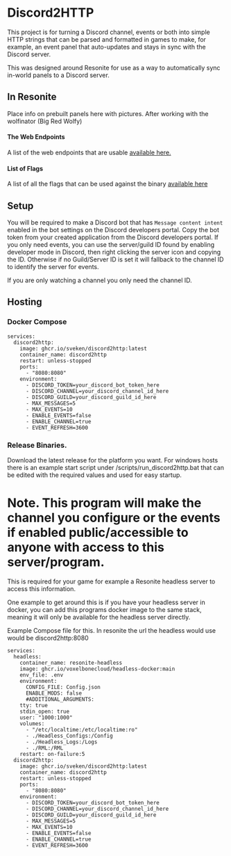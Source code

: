 # Discord2HTTP
This project is for turning a Discord channel, events or both into simple HTTP strings that can be parsed and formatted in games to make, for example, an event panel that auto-updates and stays in sync with the Discord server. 

This was designed around Resonite for use as a way to automatically sync in-world panels to a Discord server.

## In Resonite
Place info on prebuilt panels here with pictures. After working with the wolfinator (Big Red Wolfy)


#### The Web Endpoints
A list of the web endpoints that are usable [available here.](docs/endpoints.md)
#### List of Flags
A list of all the flags that can be used against the binary [available here](docs/flags.md)
## Setup
You will be required to make a Discord bot that has `Message content intent` enabled in the bot settings on the Discord developers portal. 
Copy the bot token from your created application from the Discord developers portal.
If you only need events, you can use the server/guild ID found by enabling developer mode in Discord, then right clicking the server icon and copying the ID. 
Otherwise if no Guild/Server ID is set it will fallback to the channel ID to identify the server for events.

If you are only watching a channel you only need the channel ID. 

## Hosting

### Docker Compose

```
services:
  discord2http:
    image: ghcr.io/sveken/discord2http:latest
    container_name: discord2http
    restart: unless-stopped
    ports:
      - "8080:8080"
    environment:
      - DISCORD_TOKEN=your_discord_bot_token_here
      - DISCORD_CHANNEL=your_discord_channel_id_here
      - DISCORD_GUILD=your_discord_guild_id_here
      - MAX_MESSAGES=5
      - MAX_EVENTS=10
      - ENABLE_EVENTS=false
      - ENABLE_CHANNEL=true
      - EVENT_REFRESH=3600
```

### Release Binaries.
Download the latest release for the platform you want. For windows hosts there is an example start script under /scripts/run_discord2http.bat that can be edited with the required values and used for easy startup.


# Note. This program will make the channel you configure or the events if enabled public/accessible to anyone with access to this server/program.
This is required for your game for example a Resonite headless server to access this information. 

One example to get around this is if you have your headless server in docker, you can add this programs docker image to the same stack, meaning it will only be available for the headless server directly. 

Example Compose file for this. In resonite the url the headless would use would be discord2http:8080

```
services:
  headless:
    container_name: resonite-headless
    image: ghcr.io/voxelbonecloud/headless-docker:main 
    env_file: .env
    environment:
      CONFIG_FILE: Config.json
      ENABLE_MODS: false
      #ADDITIONAL_ARGUMENTS:
    tty: true
    stdin_open: true
    user: "1000:1000"
    volumes:
      - "/etc/localtime:/etc/localtime:ro"
      - ./Headless_Configs:/Config
      - ./Headless_Logs:/Logs
      - ./RML:/RML
    restart: on-failure:5
  discord2http:
    image: ghcr.io/sveken/discord2http:latest
    container_name: discord2http
    restart: unless-stopped
    ports:
      - "8080:8080"
    environment:
      - DISCORD_TOKEN=your_discord_bot_token_here
      - DISCORD_CHANNEL=your_discord_channel_id_here
      - DISCORD_GUILD=your_discord_guild_id_here
      - MAX_MESSAGES=5
      - MAX_EVENTS=10
      - ENABLE_EVENTS=false
      - ENABLE_CHANNEL=true
      - EVENT_REFRESH=3600
```
